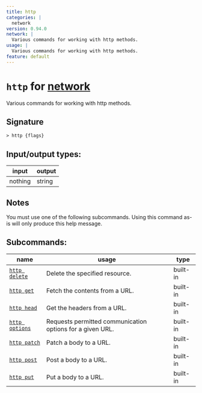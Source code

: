 ```yaml
---
title: http
categories: |
  network
version: 0.94.0
network: |
  Various commands for working with http methods.
usage: |
  Various commands for working with http methods.
feature: default
---
```

<!-- This file is automatically generated. Please edit the command in https://github.com/nushell/nushell instead. -->

# `http` for [network](/commands/categories/network.md)

<div class='command-title'>Various commands for working with http methods.</div>

## Signature

```> http {flags} ```


## Input/output types:

| input   | output |
| ------- | ------ |
| nothing | string |

## Notes
You must use one of the following subcommands. Using this command as-is will only produce this help message.

## Subcommands:

| name                                             | usage                                                     | type     |
| ------------------------------------------------ | --------------------------------------------------------- | -------- |
| [`http delete`](/commands/docs/http_delete.md)   | Delete the specified resource.                            | built-in |
| [`http get`](/commands/docs/http_get.md)         | Fetch the contents from a URL.                            | built-in |
| [`http head`](/commands/docs/http_head.md)       | Get the headers from a URL.                               | built-in |
| [`http options`](/commands/docs/http_options.md) | Requests permitted communication options for a given URL. | built-in |
| [`http patch`](/commands/docs/http_patch.md)     | Patch a body to a URL.                                    | built-in |
| [`http post`](/commands/docs/http_post.md)       | Post a body to a URL.                                     | built-in |
| [`http put`](/commands/docs/http_put.md)         | Put a body to a URL.                                      | built-in |
